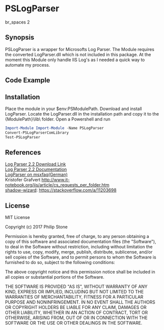 # PSLogParser

br_spaces 2

## Synopsis

PSLogParser is a wrapper for Microsofts Log Parser. The Module requires the converted LogParser.dll which is not included in this package. At the moment this Module only handle IIS Log's as I needed a quick way to automate my process.

## Code Example

## Installation

Place the module in your $env:PSModulePath. Download and install LogParser. Locate the LogParser.dll in the installation path and
copy it to the {ModulePath}\lib\ folder. Open a Powershell and run

```PowerShell
Import-Module Import-Module -Name PSLogParser
Convert-PSLogParserComLibrary
Test-PSLogParser
```

## References

[Log Parser 2.2 Download Link](https://www.microsoft.com/en-us/download/details.aspx?id=24659)  
[Log Parser 2.2 Documentation](https://technet.microsoft.com/de-de/scriptcenter/dd919274.aspx?f=255&MSPPError=-2147217396)  
[LogParser on msxfaq(German)](https://www.msxfaq.de/tools/mswin/logparser.htm)  
Kristofer Grafvert <http://www.it-notebook.org/iis/article/cs_requests_per_folder.htm>  
[shadow-wizard](https://stackoverflow.com/users/447356/shadow-wizard): <https://stackoverflow.com/a/11203698>  

## License

MIT License

Copyright (c) 2017 Philip Stone

Permission is hereby granted, free of charge, to any person obtaining a copy
of this software and associated documentation files (the "Software"), to deal
in the Software without restriction, including without limitation the rights
to use, copy, modify, merge, publish, distribute, sublicense, and/or sell
copies of the Software, and to permit persons to whom the Software is
furnished to do so, subject to the following conditions:

The above copyright notice and this permission notice shall be included in all
copies or substantial portions of the Software.

THE SOFTWARE IS PROVIDED "AS IS", WITHOUT WARRANTY OF ANY KIND, EXPRESS OR
IMPLIED, INCLUDING BUT NOT LIMITED TO THE WARRANTIES OF MERCHANTABILITY,
FITNESS FOR A PARTICULAR PURPOSE AND NONINFRINGEMENT. IN NO EVENT SHALL THE
AUTHORS OR COPYRIGHT HOLDERS BE LIABLE FOR ANY CLAIM, DAMAGES OR OTHER
LIABILITY, WHETHER IN AN ACTION OF CONTRACT, TORT OR OTHERWISE, ARISING FROM,
OUT OF OR IN CONNECTION WITH THE SOFTWARE OR THE USE OR OTHER DEALINGS IN THE
SOFTWARE.